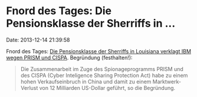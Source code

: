 Fnord des Tages: Die Pensionsklasse der Sherriffs in \...
=========================================================

Date: 2013-12-14 21:39:58

Fnord des Tages: [Die Pensionsklasse der Sherriffs in Louisiana verklagt
IBM wegen PRISM und CISPA](http://www.heise.de/-2065943). Begründung
(festhalten!):

> Die Zusammenarbeit im Zuge des Spionageprogramms PRISM und des CISPA
> (Cyber Inteligence Sharing Protection Act) habe zu einem hohen
> Verkaufseinbruch in China und damit zu einem Marktwerk-Verlust von 12
> Milliarden US-Dollar geführt, so die Begründung.
